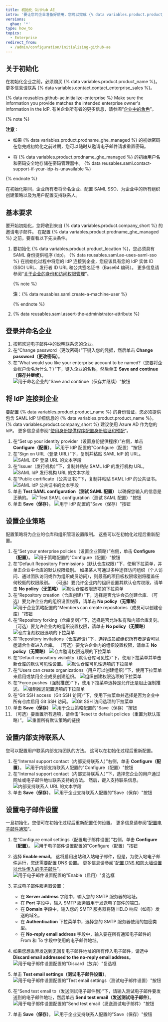 ```yaml
---
title: 初始化 GitHub AE
intro: '要让您的企业准备好使用，您可以完成 {% data variables.product.product_name %} 的初始配置。'
versions:
  ghae: '*'
type: how_to
topics:
  - Enterprise
redirect_from:
  - /admin/configuration/initializing-github-ae
---
```


## 关于初始化

在初始化企业之前，必须购买 {% data variables.product.product_name %}。 更多信息请联系 {% data variables.contact.contact_enterprise_sales %}。

{% data reusables.github-ae.initialize-enterprise %} Make sure the information you provide matches the intended enterprise owner's information in the IdP. 有关企业所有者的更多信息，请参阅“[企业中的角色](/github/setting-up-and-managing-your-enterprise/roles-in-an-enterprise#enterprise-owner)”。

{% note %}

**注意**：

- 如果 {% data variables.product.prodname_ghe_managed %} 的初始密码在您完成初始化之前过期，您可以随时从邀请电子邮件请求重置密码。

- 将 {% data variables.product.prodname_ghe_managed %} 的初始用户名和密码安全地存储在密码管理器中。 {% data reusables.saml.contact-support-if-your-idp-is-unavailable %}

{% endnote %}

在初始化期间，企业所有者将命名企业、配置 SAML SSO、为企业中的所有组织创建策略以及为用户配置支持联系人。

## 基本要求

要开始初始化，您将收到来自 {% data variables.product.company_short %} 的邀请电子邮件。 在配置 {% data variables.product.prodname_ghe_managed %} 之前，要查看以下先决条件。


1. 要初始化 {% data variables.product.product_location %}，您必须具有 SAML 身份提供程序 (Idp)。 {% data reusables.saml.ae-uses-saml-sso %} 在初始化过程中将您的 IdP 连接到企业，您应该具有您的 IdP 实体 ID (SSO) URL、发行者 ID URL 和公共签名证书（Base64 编码）。 更多信息请参阅“[关于企业的身份和访问权限管理](/admin/authentication/about-identity-and-access-management-for-your-enterprise)”。

    {% note %}

    **注**：{% data reusables.saml.create-a-machine-user %}

    {% endnote %}

2. {% data reusables.saml.assert-the-administrator-attribute %}

## 登录并命名企业

1. 按照欢迎电子邮件中的说明联系您的企业。
2. 在“Change password（更改密码）”下键入您的凭据，然后单击 **Change password（更改密码）**。
3. 在“What would you like your enterprise account to be named?（您要将企业帐户命名为什么？）”下，键入企业的名称，然后单击 **Save and continue（保存并继续）**。 ![用于命名企业的"Save and continue（保存并继续）"按钮](/assets/images/enterprise/configuration/ae-enterprise-configuration.png)

## 将 IdP 连接到企业

要配置 {% data variables.product.product_name %} 的身份验证，您必须提供包含 SAML IdP 详细信息的 {% data variables.product.product_name %}。 {% data variables.product.company_short %} 建议使用 Azure AD 作为您的 IdP。 更多信息请参阅“[使用身份提供程序配置身份验证和预配](/admin/authentication/configuring-authentication-and-provisioning-with-your-identity-provider)”。

1. 在“Set up your identity provider（设置身份提供程序）”右侧，单击 **Configure（配置）**。 ![用于 IdP 配置的"Configure（配置）"按钮](/assets/images/enterprise/configuration/ae-idp-configure.png)
1. 在“Sign on URL（登录 URL）”下，复制并粘贴 SAML IdP 的 URL。 ![SAML IDP 登录 URL 的文本字段](/assets/images/enterprise/configuration/ae-idp-sign-on-url.png)
1. 在“Issuer（发行机构）”下，复制并粘贴 SAML IdP 的发行机构 URL。 ![SAML IdP 发行机构 URL 的文本字段](/assets/images/enterprise/configuration/ae-idp-issuer-url.png)
1. 在“Public certificate（公共证书）”下，复制并粘贴 SAML IdP 的公共证书。 ![SAML IdP 公共证书的文本字段](/assets/images/enterprise/configuration/ae-idp-public-certificate.png)
1. 单击 **Test SAML configuration（测试 SAML 配置）** 以确保您输入的信息是正确的。 !["Test SAML configuration（测试 SAML 配置）"按钮](/assets/images/enterprise/configuration/ae-test-saml-configuration.png)
1. 单击 **Save（保存）**。 ![用于 IdP 配置的"Save（保存）"按钮](/assets/images/enterprise/configuration/ae-save.png)

## 设置企业策略

配置策略将为企业的仓库和组织管理设置限制。 这些可以在初始化过程后重新配置。

1. 在“Set your enterprise policies（设置企业策略）”右侧，单击 **Configure（配置）**。 ![用于策略配置的"Configure（配置）"按钮](/assets/images/enterprise/configuration/ae-policies-configure.png)
2. 在“Default Repository Permissions（默认仓库权限）”下，使用下拉菜单，并单击企业中仓库的默认权限级别。 如果某人可通过多种途径访问组织（个人访问、通过团队访问或作为组织成员访问），则最高的项目板权限级别将覆盖任何较低的权限级别。 （可选）要允许企业内的组织设置其默认仓库权限，请单击 **No policy（无策略）** ![默认仓库权限选项的下拉菜单](/assets/images/enterprise/configuration/ae-repository-permissions-menu.png)
3. 在“Repository creation（仓库创建）”下，选择是否允许会员创建仓库. （可选）要允许企业内的组织设置权限，请单击 **No policy（无策略）** ![用于企业策略配置的"Members can create repositories（成员可以创建仓库）"按钮](/assets/images/enterprise/configuration/ae-repository-creation-permissions.png)
4. 在“Repository forking（仓库复刻）”下，选择是否允许私有和内部仓库复刻。 （可选）要允许企业内的组织设置权限，请单击 **No policy（无策略）** ![仓库复刻权限选项的下拉菜单](/assets/images/enterprise/configuration/ae-repository-forking-menu.png)
5. 在“Repository invitations（仓库邀请）”下，选择成员或组织所有者是否可以邀请合作者进入仓库。 （可选）要允许企业内的组织设置权限，请单击 **No policy（无策略）** ![仓库邀请权限选项的下拉菜单](/assets/images/enterprise/configuration/ae-repository-invitations-menu.png)
6. 在“Default repository visibility（默认仓库可见性）”下，使用下拉菜单并单击新仓库的默认可见性设置。 ![默认仓库可见性选项的下拉菜单](/assets/images/enterprise/configuration/ae-repository-visibility-menu.png)
7. 在“Users can create organizations（用户可以创建组织）”下，使用下拉菜单来启用或禁用企业成员创建组织。 ![组织创建权限选项的下拉菜单](/assets/images/enterprise/configuration/ae-organization-creation-permissions-menu.png)
8. 在“Force pushes（强制推送）”下，使用下拉菜单选择是允许还是阻止强制推送。 ![强制推送配置选项的下拉菜单](/assets/images/enterprise/configuration/ae-force-pushes-configuration-menu.png)
9. 在“Git SSH access（Git SSH 访问）”下，使用下拉菜单并选择是否为企业中所有仓库启用 Git SSH 访问。 ![Git SSH 访问选项的下拉菜单](/assets/images/enterprise/configuration/ae-git-ssh-access-menu.png)
10. 单击 **Save（保存）** ![用于企业策略配置的"Save（保存）"按钮](/assets/images/enterprise/configuration/ae-save.png)
11. （可选）要重置所有选项，请单击“Reset to default policies（重置为默认策略）”。 ![重置所有默认策略的链接](/assets/images/enterprise/configuration/ae-reset-default-options.png)

## 设置内部支持联系人

您可以配置用户联系内部支持团队的方法。 这可以在初始化过程后重新配置。

1. 在“Internal support contact（内部支持联系人）”右侧，单击 **Configure（配置）**。 ![用于内部支持联系人配置的"Configure（配置）"按钮](/assets/images/enterprise/configuration/ae-support-configure.png)
2. 在“Internal support contact（内部支持联系人）”下，选择您企业的用户通过网址或电子邮件地址联系支持的方法。 然后，键入支持联系信息。 ![内部支持联系人 URL 的文本字段](/assets/images/enterprise/configuration/ae-support-link-url.png)
3. 单击 **Save（保存）**。 ![用于企业支持联系人配置的"Save（保存）"按钮](/assets/images/enterprise/configuration/ae-save.png)

## 设置电子邮件设置

一旦初始化，您便可在初始化过程后重新配置任何设置。 更多信息请参阅“[配置电子邮件通知](/admin/configuration/configuring-email-for-notifications)”。

1. 在“Configure email settings（配置电子邮件设置）”右侧，单击 **Configure（配置）**。 ![用于电子邮件设置配置的"Configure（配置）"按钮](/assets/images/enterprise/configuration/ae-email-configure.png)
2. 选择 **Enable email**。 这将启用出站和入站电子邮件，但是，为使入站电子邮件运行，您还需要配置 DNS 设置。 更多信息请参阅“[配置 DNS 和防火墙设置以允许传入的电子邮件](/admin/configuration/configuring-email-for-notifications#configuring-dns-and-firewall-settings-to-allow-incoming-emails)”。 ![用于电子邮件设置配置的"Enable（启用）"复选框](/assets/images/enterprise/configuration/ae-enable-email-configure.png)
3. 完成电子邮件服务器设置：
    - 在 **Server address** 字段中，输入您的 SMTP 服务器的地址。
    - 在 **Port** 字段中，输入 SMTP 服务器用于发送电子邮件的端口。
    - 在 **Domain** 字段中，输入您的 SMTP 服务器将随 HELO 响应（如有）发送的域名。
    - 在 **Authentication** 下拉菜单中，选择您的 SMTP 服务器使用的加密类型。
    - 在 **No-reply email address** 字段中，输入要在所有通知电子邮件的 From 和 To 字段中使用的电子邮件地址。

4. 如果您想丢弃发送到无回复电子邮件地址的所有传入电子邮件，请选中 **Discard email addressed to the no-reply email address**。 ![用于电子邮件设置配置的"Discard（放弃）"复选框](/assets/images/enterprise/configuration/ae-discard-email.png)
5. 单击 **Test email settings（测试电子邮件设置）**。 ![用于电子邮件设置配置的"Test email settings（测试电子邮件设置）"按钮](/assets/images/enterprise/configuration/ae-test-email.png)
6. 在“Send test email to（发送测试电子邮件到）”下，请输入测试电子邮件要发送到的电子邮件地址，然后单击 **Send test email（发送测试电子邮件）**。 ![用于电子邮件设置配置的"Send test email（发送测试电子邮件）"按钮](/assets/images/enterprise/configuration/ae-send-test-email.png)
7. 单击 **Save（保存）**。 ![用于企业支持联系人配置的"Save（保存）"按钮](/assets/images/enterprise/configuration/ae-save.png)
